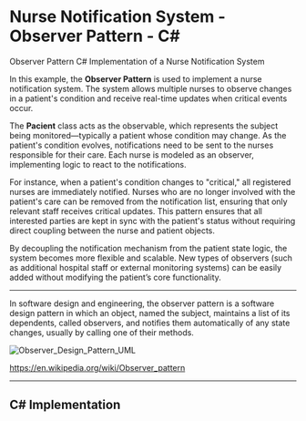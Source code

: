 # Nurse Notification System - Observer Pattern - C#
Observer Pattern C# Implementation of a Nurse Notification System

In this example, the **Observer Pattern** is used to implement a nurse notification system. The system allows multiple nurses to observe changes in a patient's condition and receive real-time updates when critical events occur. 

The **Pacient** class acts as the observable, which represents the subject being monitored—typically a patient whose condition may change. As the patient's condition evolves, notifications need to be sent to the nurses responsible for their care. Each nurse is modeled as an observer, implementing logic to react to the notifications.

For instance, when a patient's condition changes to "critical," all registered nurses are immediately notified. Nurses who are no longer involved with the patient's care can be removed from the notification list, ensuring that only relevant staff receives critical updates. This pattern ensures that all interested parties are kept in sync with the patient's status without requiring direct coupling between the nurse and patient objects.

By decoupling the notification mechanism from the patient state logic, the system becomes more flexible and scalable. New types of observers (such as additional hospital staff or external monitoring systems) can be easily added without modifying the patient’s core functionality.

------

In software design and engineering, the observer pattern is a software design pattern in which an object, named the subject, maintains a list of its dependents, called observers, and notifies them automatically of any state changes, usually by calling one of their methods.

![Observer_Design_Pattern_UML](https://upload.wikimedia.org/wikipedia/commons/0/01/W3sDesign_Observer_Design_Pattern_UML.jpg)

https://en.wikipedia.org/wiki/Observer_pattern

------

## C# Implementation

